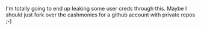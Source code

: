 I'm totally going to end up leaking some user creds through this. Maybe I should just fork over the cashmonies for a github account with private repos ;-)
